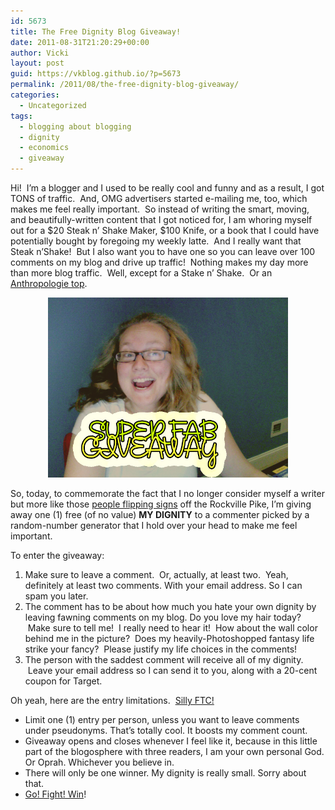 ```yaml
---
id: 5673
title: The Free Dignity Blog Giveaway!
date: 2011-08-31T21:20:29+00:00
author: Vicki
layout: post
guid: https://vkblog.github.io/?p=5673
permalink: /2011/08/the-free-dignity-blog-giveaway/
categories:
  - Uncategorized
tags:
  - blogging about blogging
  - dignity
  - economics
  - giveaway
---
```

Hi!  I&#8217;m a blogger and I used to be really cool and funny and as a result, I got TONS of traffic.  And, OMG advertisers started e-mailing me, too, which makes me feel really important.  So instead of writing the smart, moving, and beautifully-written content that I got noticed for, I am whoring myself out for a $20 Steak n&#8217; Shake Maker, $100 Knife, or a book that I could have potentially bought by foregoing my weekly latte.  And I really want that Steak n&#8217;Shake!  But I also want you to have one so you can leave over 100 comments on my blog and drive up traffic!  Nothing makes my day more than more blog traffic.  Well, except for a Stake n&#8217; Shake.  Or an <a href="http://articles.sfgate.com/2004-09-12/living/17442306_1_anthropologie-wendy-wurtzburger-shoppers-hearts" target="_blank">Anthropologie top</a>.

<p style="text-align: center;">
  <a href="https://raw.githubusercontent.com/vkblog/vkblog.github.io/master/public/img/2011/08/GIVEAWAY.jpg"><img class="aligncenter size-full wp-image-5674" title="GIVEAWAY" src="https://raw.githubusercontent.com/vkblog/vkblog.github.io/master/public/img/2011/08/GIVEAWAY.jpg" alt="" width="384" height="288" /></a>
</p>

So, today, to commemorate the fact that I no longer consider myself a writer but more like those <a href="http://www.youtube.com/watch?v=x_A4XJalsE0" target="_blank">people flipping signs</a> off the Rockville Pike, I&#8217;m giving away one (1) free (of no value) **MY DIGNITY** to a commenter picked by a random-number generator that I hold over your head to make me feel important.

To enter the giveaway:

  1. Make sure to leave a comment.  Or, actually, at least two.  Yeah, definitely at least two comments. With your email address. So I can spam you later.
  2. The comment has to be about how much you hate your own dignity by leaving fawning comments on my blog. Do you love my hair today?  Make sure to tell me!  I really need to hear it!  How about the wall color behind me in the picture?  Does my heavily-Photoshopped fantasy life strike your fancy?  Please justify my life choices in the comments!
  3. The person with the saddest comment will receive all of my dignity.  Leave your email address so I can send it to you, along with a 20-cent coupon for Target.

<div>
  Oh yeah, here are the entry limitations.  <a href="http://www.problogger.net/archives/2009/12/11/a-screamingly-effective-blog-disclosure-policy-how-and-why-to-get-one/" target="_blank">Silly FTC!</a>
</div>

<div>
  <ul>
    <li>
      Limit one (1) entry per person, unless you want to leave comments under pseudonyms. That&#8217;s totally cool. It boosts my comment count.
    </li>
    <li>
      Giveaway opens and closes whenever I feel like it, because in this little part of the blogosphere with three readers, I am your own personal God. Or Oprah. Whichever you believe in.
    </li>
    <li>
      There will only be one winner. My dignity is really small. Sorry about that.
    </li>
    <li>
      <a href="http://www.youtube.com/watch?v=AOOs8MaR1YM&feature=related" target="_blank">Go! Fight! Win</a>!
    </li>
  </ul>
</div>